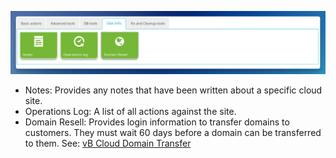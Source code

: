 ![](Users/wayneluke/Library/Mobile%20Documents/iCloud~md~obsidian/Documents/vBulletin_Support/images/cloud_tools_site_info.png)

- Notes: Provides any notes that have been written about a specific cloud site.
- Operations Log: A list of all actions against the site.
- Domain Resell: Provides login information to transfer domains to customers. They must wait 60 days before a domain can be transferred to them. See: [vB Cloud Domain Transfer](vB%20Cloud%20Domain%20Transfer.md)
